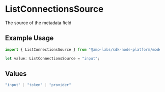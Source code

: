 # ListConnectionsSource

The source of the metadata field

## Example Usage

```typescript
import { ListConnectionsSource } from "@amp-labs/sdk-node-platform/models/operations";

let value: ListConnectionsSource = "input";
```

## Values

```typescript
"input" | "token" | "provider"
```